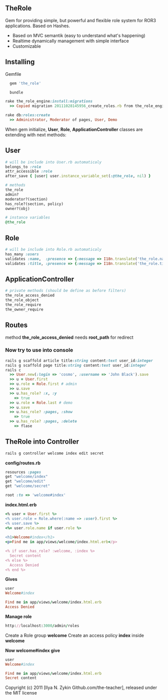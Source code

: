 ## TheRole

Gem for providing simple, but powerful and flexible role system for ROR3 applications.
Based on Hashes.

* Based on MVC semantik (easy to understand what's happening)
* Realtime dynamically management with simple interface
* Customizable

##  Installing

Gemfile

``` ruby
  gem 'the_role'
```

``` ruby
  bundle
```

``` ruby
rake the_role_engine:install:migrations
  >> Copied migration 20111028145956_create_roles.rb from the_role_engine
```

``` ruby
rake db:roles:create
  >> Administrator, Moderator of pages, User, Demo
```

When gem initialize, **User**, **Role**, **ApplicationController** classes are extending with next methods:

## User

``` ruby
# will be include into User.rb automaticaly
belongs_to :role
attr_accessible :role
after_save { |user| user.instance_variable_set(:@the_role, nil) }

# methods
the_role
admin?
moderator?(section)
has_role?(section, policy)
owner?(obj)

# instance variables
@the_role
```

## Role

``` ruby
# will be include into Role.rb automaticaly
has_many :users
validates :name,  :presence => {:message => I18n.translate('the_role.name_presence')}
validates :title, :presence => {:message => I18n.translate('the_role.title_presence')}
```

## ApplicationController

``` ruby
# private methods (should be define as before filters)
the_role_access_denied
the_role_object
the_role_require
the_owner_require
```
## Routes

method **the_role_access_denied** needs **root_path** for redirect

### Now try to use into console

``` ruby
rails g scaffold article title:string content:text user_id:integer
rails g scaffold page title:string content:text user_id:integer
rails c
  >> User.new(:login => 'cosmo', :username => 'John Black').save
  >> u = User.first
  >> u.role = Role.first # admin
  >> u.save
  >> u.has_role? :x, :y
    => true
  >> u.role = Role.last # demo
  >> u.save
  >> u.has_role? :pages, :show
    => true
  >> u.has_role? :pages, :delete
    => flase
```

## TheRole into Controller 

``` ruby
rails g controller welcome index edit secret
```

**config/routes.rb**

``` ruby
resources :pages
get "welcome/index"
get "welcome/edit"
get "welcome/secret"

root :to => 'welcome#index'
```

**index.html.erb**

``` ruby
<% user = User.first %>
<% user.role = Role.where(:name => :user).first %>
<% user.save %>
<%= user.role.name if user.role %>
 
<h1>Welcome#index</h1>
<p>Find me in app/views/welcome/index.html.erb</p>

<% if user.has_role? :welcome, :index %>
  Secret content
<% else %>
  Access Denied
<% end %>
```

**Gives**

``` ruby
user
Welcome#index

Find me in app/views/welcome/index.html.erb
Access Denied
```

**Manage role**

``` ruby
http://localhost:3000/admin/roles
```

Create a Role group **welcome** 
Create an access policy **index** inside **welcome**


**Now welcome#index give**

``` ruby
user
Welcome#index

Find me in app/views/welcome/index.html.erb
Secret content
```


Copyright (c) 2011 [Ilya N. Zykin Github.com/the-teacher], released under the MIT license